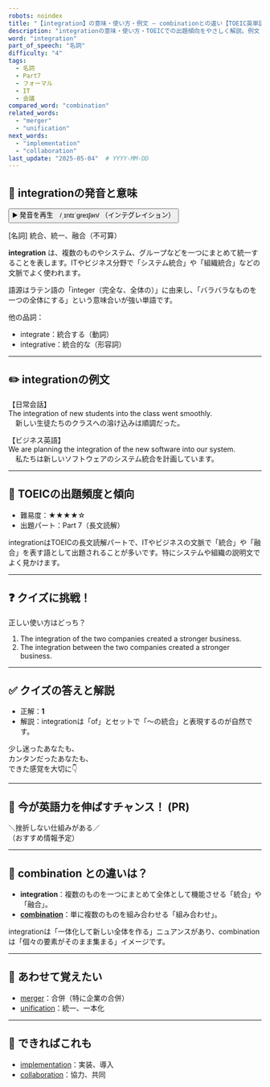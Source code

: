 ```yaml
---
robots: noindex
title: "【integration】の意味・使い方・例文 ― combinationとの違い【TOEIC英単語】"
description: "integrationの意味・使い方・TOEICでの出題傾向をやさしく解説。例文・クイズ付きでcombinationとの違いもわかりやすく学べます。"
word: "integration"
part_of_speech: "名詞"
difficulty: "4"
tags:
  - 名詞
  - Part7
  - フォーマル
  - IT
  - 会議
compared_word: "combination"
related_words:
  - "merger"
  - "unification"
next_words:
  - "implementation"
  - "collaboration"
last_update: "2025-05-04"  # YYYY-MM-DD
---
```


## 🔰 integrationの発音と意味

<button class="play-audio" onclick="playTTS('integration')">
  <span class="play-audio-main">
    ▶️ 発音を再生　/ˌɪntɪˈɡreɪʃən/
  </span>
  <span class="play-audio-sub">
    （インテグレイション）
  </span>
</button>

[名詞] 統合、統一、融合（不可算）

**integration** は、複数のものやシステム、グループなどを一つにまとめて統一することを表します。ITやビジネス分野で「システム統合」や「組織統合」などの文脈でよく使われます。

語源はラテン語の「integer（完全な、全体の）」に由来し、「バラバラなものを一つの全体にする」という意味合いが強い単語です。

他の品詞：  
- integrate：統合する（動詞）
- integrative：統合的な（形容詞）

---

## ✏️ integrationの例文

【日常会話】  
The integration of new students into the class went smoothly.  
　新しい生徒たちのクラスへの溶け込みは順調だった。

【ビジネス英語】  
We are planning the integration of the new software into our system.  
　私たちは新しいソフトウェアのシステム統合を計画しています。

---

## 🎯 TOEICの出題頻度と傾向

- 難易度：★★★★☆
- 出題パート：Part 7（長文読解）

integrationはTOEICの長文読解パートで、ITやビジネスの文脈で「統合」や「融合」を表す語として出題されることが多いです。特にシステムや組織の説明文でよく見かけます。

---

## ❓ クイズに挑戦！

正しい使い方はどっち？

1. The integration of the two companies created a stronger business.  
2. The integration between the two companies created a stronger business.

---

## ✅ クイズの答えと解説

- 正解：**1**
- 解説：integrationは「of」とセットで「～の統合」と表現するのが自然です。

少し迷ったあなたも、  
カンタンだったあなたも、  
できた感覚を大切に👇️

---

## 🚀 今が英語力を伸ばすチャンス！ (PR)

<div class="info-center">
＼挫折しない仕組みがある／<br>  
（おすすめ情報予定）
</div>

---

## 🤔  combination との違いは？

- **integration**：複数のものを一つにまとめて全体として機能させる「統合」や「融合」。
- **[combination](/combination)**：単に複数のものを組み合わせる「組み合わせ」。

integrationは「一体化して新しい全体を作る」ニュアンスがあり、combinationは「個々の要素がそのまま集まる」イメージです。

---

## 🧩 あわせて覚えたい

- [merger](/merger)：合併（特に企業の合併）
- [unification](/unification)：統一、一本化

---

## 📖 できればこれも

- [implementation](/implementation)：実装、導入
- [collaboration](/collaboration)：協力、共同

<!-- cvid: aid13_bid35 -->
